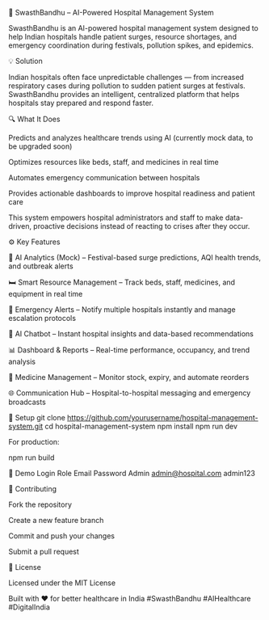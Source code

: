 🏥 SwasthBandhu – AI-Powered Hospital Management System

SwasthBandhu is an AI-powered hospital management system designed to help Indian hospitals handle patient surges, resource shortages, and emergency coordination during festivals, pollution spikes, and epidemics.

💡 Solution

Indian hospitals often face unpredictable challenges — from increased respiratory cases during pollution to sudden patient surges at festivals.
SwasthBandhu provides an intelligent, centralized platform that helps hospitals stay prepared and respond faster.

🔍 What It Does

Predicts and analyzes healthcare trends using AI (currently mock data, to be upgraded soon)

Optimizes resources like beds, staff, and medicines in real time

Automates emergency communication between hospitals

Provides actionable dashboards to improve hospital readiness and patient care

This system empowers hospital administrators and staff to make data-driven, proactive decisions instead of reacting to crises after they occur.

⚙️ Key Features

🧠 AI Analytics (Mock) – Festival-based surge predictions, AQI health trends, and outbreak alerts

🛏️ Smart Resource Management – Track beds, staff, medicines, and equipment in real time

🚨 Emergency Alerts – Notify multiple hospitals instantly and manage escalation protocols

💬 AI Chatbot – Instant hospital insights and data-based recommendations

📊 Dashboard & Reports – Real-time performance, occupancy, and trend analysis

💊 Medicine Management – Monitor stock, expiry, and automate reorders

🌐 Communication Hub – Hospital-to-hospital messaging and emergency broadcasts

🚀 Setup
git clone https://github.com/yourusername/hospital-management-system.git
cd hospital-management-system
npm install
npm run dev


For production:

npm run build

👤 Demo Login
Role	Email	Password
Admin	admin@hospital.com
	admin123


🤝 Contributing

Fork the repository

Create a new feature branch

Commit and push your changes

Submit a pull request

📄 License

Licensed under the MIT License

Built with ❤️ for better healthcare in India
#SwasthBandhu #AIHealthcare #DigitalIndia
